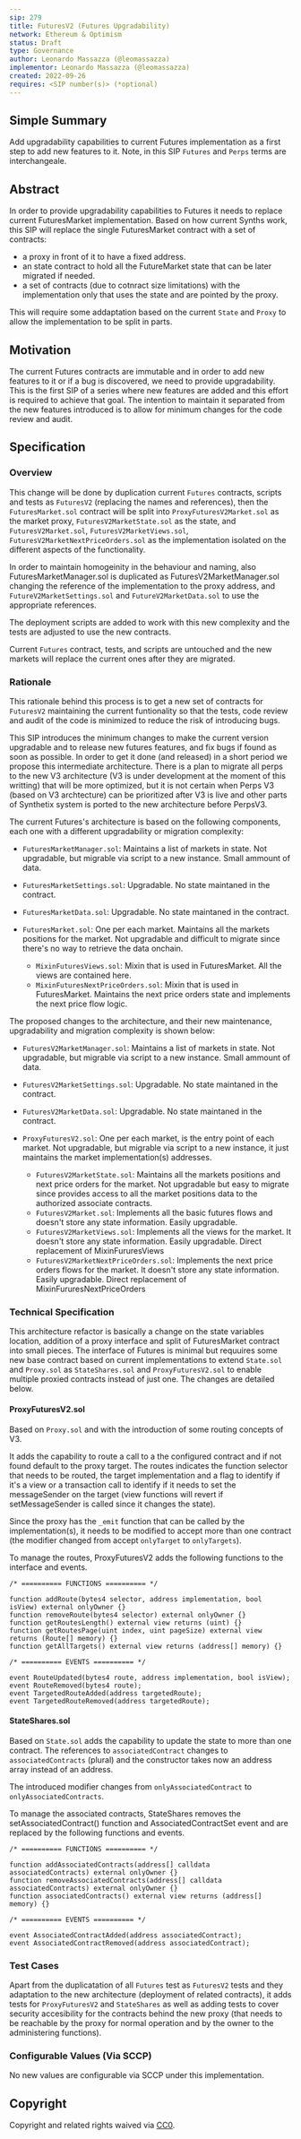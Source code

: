 ```yaml
---
sip: 279
title: FuturesV2 (Futures Upgradability)
network: Ethereum & Optimism
status: Draft
type: Governance
author: Leonardo Massazza (@leomassazza)
implementor: Leonardo Massazza (@leomassazza)
created: 2022-09-26
requires: <SIP number(s)> (*optional)
---
```


<!--You can leave these HTML comments in your merged SIP and delete the visible duplicate text guides, they will not appear and may be helpful to refer to if you edit it again. This is the suggested template for new SIPs. Note that an SIP number will be assigned by an editor. When opening a pull request to submit your SIP, please use an abbreviated title in the filename, `sip-draft_title_abbrev.md`. The title should be 44 characters or less.-->

## Simple Summary

<!--"If you can't explain it simply, you don't understand it well enough." Simply describe the outcome the proposed changes intends to achieve. This should be non-technical and accessible to a casual community member.-->

Add upgradability capabilities to current Futures implementation as a first step to add new features to it.
Note, in this SIP `Futures` and `Perps` terms are interchangeale.

## Abstract

<!--A short (~200 word) description of the proposed change, the abstract should clearly describe the proposed change. This is what *will* be done if the SIP is implemented, not *why* it should be done or *how* it will be done. If the SIP proposes deploying a new contract, write, "we propose to deploy a new contract that will do x".-->

In order to provide upgradability capabilities to Futures it needs to replace current FuturesMarket implementation. Based on how current Synths work, this SIP will replace the single FuturesMarket contract with a set of contracts:

- a proxy in front of it to have a fixed address.
- an state contract to hold all the FutureMarket state that can be later migrated if needed.
- a set of contracts (due to cotnract size limitations) with the implementation only that uses the state and are pointed by the proxy.

This will require some addaptation based on the current `State` and `Proxy` to allow the implementation to be split in parts.

## Motivation

<!--This is the problem statement. This is the *why* of the SIP. It should clearly explain *why* the current state of the protocol is inadequate.  It is critical that you explain *why* the change is needed, if the SIP proposes changing how something is calculated, you must address *why* the current calculation is innaccurate or wrong. This is not the place to describe how the SIP will address the issue!-->

The current Futures contracts are immutable and in order to add new features to it or if a bug is discovered, we need to provide upgradability. This is the first SIP of a series where new features are added and this effort is required to achieve that goal. The intention to maintain it separated from the new features introduced is to allow for minimum changes for the code review and audit.

## Specification

<!--The specification should describe the syntax and semantics of any new feature, there are five sections
1. Overview
2. Rationale
3. Technical Specification
4. Test Cases
5. Configurable Values
-->

### Overview

<!--This is a high level overview of *how* the SIP will solve the problem. The overview should clearly describe how the new feature will be implemented.-->

This change will be done by duplication current `Futures` contracts, scripts and tests as `FuturesV2` (replacing the names and references), then the `FuturesMarket.sol` contract will be split into `ProxyFuturesV2Market.sol` as the market proxy, `FuturesV2MarketState.sol` as the state, and `FuturesV2Market.sol`, `FuturesV2MarketViews.sol`, `FuturesV2MarketNextPriceOrders.sol` as the implementation isolated on the different aspects of the functionality.

In order to maintain homogeinity in the behaviour and naming, also FuturesMarketManager.sol is duplicated as FuturesV2MarketManager.sol changing the reference of the implementation to the proxy address, and `FutureV2MarketSettings.sol` and `FutureV2MarketData.sol` to use the appropriate references.

The deployment scripts are added to work with this new complexity and the tests are adjusted to use the new contracts.

Current `Futures` contract, tests, and scripts are untouched and the new markets will replace the current ones after they are migrated.

### Rationale

<!--This is where you explain the reasoning behind how you propose to solve the problem. Why did you propose to implement the change in this way, what were the considerations and trade-offs. The rationale fleshes out what motivated the design and why particular design decisions were made. It should describe alternate designs that were considered and related work. The rationale may also provide evidence of consensus within the community, and should discuss important objections or concerns raised during discussion.-->

This rationale behind this process is to get a new set of contracts for `FuturesV2` maintaining the current funtionality so that the tests, code review and audit of the code is minimized to reduce the risk of introducing bugs.

This SIP introduces the minimum changes to make the current version upgradable and to release new futures features, and fix bugs if found as soon as possible. In order to get it done (and released) in a short period we propose this intermediate architecture. There is a plan to migrate all perps to the new V3 architecture (V3 is under development at the moment of this writting) that will be more optimized, but it is not certain when Perps V3 (based on V3 archtecture) can be prioritized after V3 is live and other parts of Synthetix system is ported to the new architecture before PerpsV3.

The current Futures's architecture is based on the following components, each one with a different upgradability or migration complexity:

- `FuturesMarketManager.sol`: Maintains a list of markets in state. Not upgradable, but migrable via script to a new instance. Small ammount of data.
- `FuturesMarketSettings.sol`: Upgradable. No state maintaned in the contract.
- `FuturesMarketData.sol`: Upgradable. No state maintaned in the contract.

- `FuturesMarket.sol`: One per each market. Maintains all the markets positions for the market. Not upgradable and difficult to migrate since there's no way to retrieve the data onchain.
  - `MixinFuturesViews.sol`: Mixin that is used in FuturesMarket. All the views are contained here.
  - `MixinFuturesNextPriceOrders.sol`: Mixin that is used in FuturesMarket. Maintains the next price orders state and implements the next price flow logic.

The proposed changes to the architecture, and their new maintenance, upgradability and migration complexity is shown below:

- `FuturesV2MarketManager.sol`: Maintains a list of markets in state. Not upgradable, but migrable via script to a new instance. Small ammount of data.
- `FuturesV2MarketSettings.sol`: Upgradable. No state maintaned in the contract.
- `FuturesV2MarketData.sol`: Upgradable. No state maintaned in the contract.

- `ProxyFuturesV2.sol`: One per each market, is the entry point of each market. Not upgradable, but migrable via script to a new instance, it just maintains the market implementation(s) addresses.
  - `FuturesV2MarketState.sol`: Maintains all the markets positions and next price orders for the market. Not upgradable but easy to migrate since provides access to all the market positions data to the authorized associate contracts.
  - `FuturesV2Market.sol`: Implements all the basic futures flows and doesn't store any state information. Easily upgradable.
  - `FuturesV2MarketViews.sol`: Implements all the views for the market. It doesn't store any state information. Easily upgradable. Direct replacement of MixinFururesViews
  - `FuturesV2MarketNextPriceOrders.sol`: Implements the next price orders flows for the market. It doesn't store any state information. Easily upgradable. Direct replacement of MixinFururesNextPriceOrders

### Technical Specification

<!--The technical specification should outline the public API of the changes proposed. That is, changes to any of the interfaces Synthetix currently exposes or the creations of new ones.-->

This architecture refactor is basically a change on the state variables location, addition of a proxy interface and split of FuturesMarket contract into small pieces. The interface of Futures is minimal but requuires some new base contract based on current implementations to extend `State.sol` and `Proxy.sol` as `StateShares.sol` and `ProxyFuturesV2.sol` to enable multiple proxied contracts instead of just one. The changes are detailed below.

#### ProxyFuturesV2.sol

Based on `Proxy.sol` and with the introduction of some routing concepts of V3.

It adds the capability to route a call to a the configured contract and if not found default to the proxy target. The routes indicates the function selector that needs to be routed, the target implementation and a flag to identify if it's a view or a transaction call to identify if it needs to set the messageSender on the target (view functions will revert if setMessageSender is called since it changes the state).

Since the proxy has the `_emit` function that can be called by the implementation(s), it needs to be modified to accept more than one contract (the modifier changed from accept `onlyTarget` to `onlyTargets`).

To manage the routes, ProxyFuturesV2 adds the following functions to the interface and events.

```
/* ========== FUNCTIONS ========== */

function addRoute(bytes4 selector, address implementation, bool isView) external onlyOwner {}
function removeRoute(bytes4 selector) external onlyOwner {}
function getRoutesLength() external view returns (uint) {}
function getRoutesPage(uint index, uint pageSize) external view returns (Route[] memory) {}
function getAllTargets() external view returns (address[] memory) {}

/* ========== EVENTS ========== */

event RouteUpdated(bytes4 route, address implementation, bool isView);
event RouteRemoved(bytes4 route);
event TargetedRouteAdded(address targetedRoute);
event TargetedRouteRemoved(address targetedRoute);
```

#### StateShares.sol

Based on `State.sol` adds the capability to update the state to more than one contract. The references to `associatedContract` changes to `associatedContracts` (plural) and the constructor takes now an address array instead of an address.

The introduced modifier changes from `onlyAssociatedContract` to `onlyAssociatedContracts`.

To manage the associated contracts, StateShares removes the setAssociatedContract() function and AssociatedContractSet event and are replaced by the following functions and events.

```
/* ========== FUNCTIONS ========== */

function addAssociatedContracts(address[] calldata associatedContracts) external onlyOwner {}
function removeAssociatedContracts(address[] calldata associatedContracts) external onlyOwner {}
function associatedContracts() external view returns (address[] memory) {}

/* ========== EVENTS ========== */

event AssociatedContractAdded(address associatedContract);
event AssociatedContractRemoved(address associatedContract);
```

### Test Cases

<!--Test cases for an implementation are mandatory for SIPs but can be included with the implementation..-->

Apart from the duplicatation of all `Futures` test as `FuturesV2` tests and they adaptation to the new architecture (deployment of related contracts), it adds tests for `ProxyFuturesV2` and `StateShares` as well as adding tests to cover security accesibility for the contracts behind the new proxy (that needs to be reachable by the proxy for normal operation and by the owner to the administering functions).

### Configurable Values (Via SCCP)

<!--Please list all values configurable via SCCP under this implementation.-->

No new values are configurable via SCCP under this implementation.

## Copyright

Copyright and related rights waived via [CC0](https://creativecommons.org/publicdomain/zero/1.0/).
